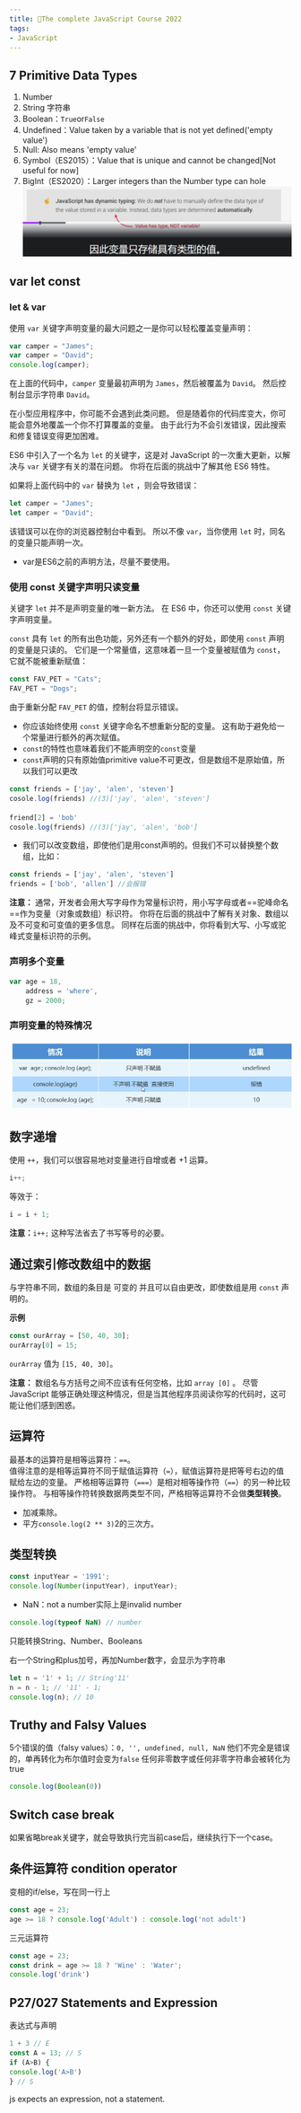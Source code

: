 ```yaml
---
title: 🐺The complete JavaScript Course 2022
tags: 
- JavaScript
---
```

## 7 Primitive Data Types
1. Number
2. String 字符串
3. Boolean：`True`or`False`
4. Undefined：Value taken by a variable that is not yet defined('empty value')
5. Null: Also means 'empty value'
6. Symbol（ES2015）：Value that is unique and cannot be changed[Not useful for now]
7. BigInt（ES2020）：Larger integers than the Number type can hole
![](https://raw.githubusercontent.com/Meyerclex/image/main/20220811211622.png)

## var let const

### let & var
使用 `var` 关键字声明变量的最大问题之一是你可以轻松覆盖变量声明：

```js
var camper = "James";
var camper = "David";
console.log(camper);
```

在上面的代码中，`camper` 变量最初声明为 `James`，然后被覆盖为 `David`。 
然后控制台显示字符串 `David`。

在小型应用程序中，你可能不会遇到此类问题。 但是随着你的代码库变大，你可能会意外地覆盖一个你不打算覆盖的变量。 由于此行为不会引发错误，因此搜索和修复错误变得更加困难。

ES6 中引入了一个名为 `let` 的关键字，这是对 JavaScript 的一次重大更新，以解决与 `var` 关键字有关的潜在问题。 你将在后面的挑战中了解其他 ES6 特性。

如果将上面代码中的 `var` 替换为 `let` ，则会导致错误：

```js
let camper = "James";
let camper = "David";
```

该错误可以在你的浏览器控制台中看到。
所以不像 `var`，当你使用 `let` 时，同名的变量只能声明一次。

- var是ES6之前的声明方法，尽量不要使用。
### 使用 const 关键字声明只读变量

关键字 `let` 并不是声明变量的唯一新方法。 在 ES6 中，你还可以使用 `const` 关键字声明变量。

`const` 具有 `let` 的所有出色功能，另外还有一个额外的好处，即使用 `const` 声明的变量是只读的。 它们是一个常量值，这意味着一旦一个变量被赋值为 `const`，它就不能被重新赋值：

```js
const FAV_PET = "Cats";
FAV_PET = "Dogs";
```

由于重新分配 `FAV_PET` 的值，控制台将显示错误。

- 你应该始终使用 `const` 关键字命名不想重新分配的变量。 这有助于避免给一个常量进行额外的再次赋值。
- `const`的特性也意味着我们不能声明空的`const`变量
- `const`声明的只有原始值primitive value不可更改，但是数组不是原始值，所以我们可以更改
```js
const friends = ['jay', 'alen', 'steven']
cosole.log(friends) //(3)['jay', 'alen', 'steven']

friend[2] = 'bob'
cosole.log(friends) //(3)['jay', 'alen', 'bob']
```

- 我们可以改变数组，即使他们是用const声明的。但我们不可以替换整个数组，比如：
```js
const friends = ['jay', 'alen', 'steven']
friends = ['bob', 'allen'] //会报错
```



**注意：** 通常，开发者会用大写字母作为常量标识符，用小写字母或者==驼峰命名==作为变量（对象或数组）标识符。 你将在后面的挑战中了解有关对象、数组以及不可变和可变值的更多信息。 同样在后面的挑战中，你将看到大写、小写或驼峰式变量标识符的示例。

### 声明多个变量

```js
var age = 18,
    address = 'where',
	gz = 2000;
```

### 声明变量的特殊情况
![](https://raw.githubusercontent.com/Meyerclex/image/main/20220817171503.png)


## 数字递增

使用 `++`，我们可以很容易地对变量进行自增或者 +1 运算。

```js
i++;
```

等效于：

```js
i = i + 1;
```

**注意：**`i++;` 这种写法省去了书写等号的必要。

## 通过索引修改数组中的数据

与字符串不同，数组的条目是 可变的 并且可以自由更改，即使数组是用 `const` 声明的。

**示例**

```js
const ourArray = [50, 40, 30];
ourArray[0] = 15;
```

`ourArray` 值为 `[15, 40, 30]`。

**注意：** 数组名与方括号之间不应该有任何空格，比如 `array [0]` 。 尽管 JavaScript 能够正确处理这种情况，但是当其他程序员阅读你写的代码时，这可能让他们感到困惑。

## 运算符
最基本的运算符是相等运算符：`==`。  
值得注意的是相等运算符不同于赋值运算符（`=`），赋值运算符是把等号右边的值赋给左边的变量。
严格相等运算符（`===`）是相对相等操作符（`==`）的另一种比较操作符。 与相等操作符转换数据两类型不同，严格相等运算符不会做**类型转换**。
- 加减乘除。
- 平方`console.log(2 ** 3)`2的三次方。

## 类型转换

```js
const inputYear = '1991';
console.log(Number(inputYear), inputYear);
```

- NaN：not a number实际上是invalid number

```js
console.log(typeof NaN) // number
```

只能转换String、Number、Booleans

右一个String和plus加号，再加Number数字，会显示为字符串
```js
let n = '1' + 1; // String'11'
n = n - 1; // '11' - 1;
console.log(n); // 10
```

## Truthy and Falsy Values
5个错误的值（falsy values）：`0, '', undefined, null, NaN`
他们不完全是错误的，单再转化为布尔值时会变为`false`
任何非零数字或任何非零字符串会被转化为true
```js
console.log(Boolean(0))
```

## Switch case break
如果省略break关键字，就会导致执行完当前case后，继续执行下一个case。

## 条件运算符 condition operator
变相的if/else，写在同一行上
```js
const age = 23;
age >= 18 ? console.log('Adult') : console.log('not adult')
```
三元运算符
```js
const age = 23;
const drink = age >= 18 ? 'Wine' : 'Water';
console.log('drink')
```


## P27/027 Statements and Expression
表达式与声明
```js
1 + 3 // E
const A = 13; // S
if (A>B) {
console.log('A>B')
} // S
```
js expects an expression, not a statement.

